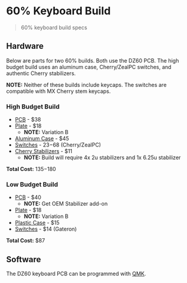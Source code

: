 # 60% Keyboard Build

> 60% keyboard build specs

## Hardware

Below are parts for two 60% builds. Both use the DZ60 PCB. The high budget
build uses an aluminum case, Cherry/ZealPC switches, and authentic Cherry
stabilizers.

**NOTE:** Neither of these builds include keycaps. The switches are compatible
with MX Cherry stem keycaps.

### High Budget Build

* [PCB](https://kbdfans.com/collections/60/products/dz60-60-pcb) - $38
* [Plate](https://kbdfans.com/collections/plate/products/dz60-cnc-aluminum-plate) - $18
  * **NOTE:** Variation B
* [Aluminum Case](https://kbdfans.com/collections/60-layout-case/products/customized-gh60-aluminum-case) - $45
* [Switches](https://kbdfans.com/collections/switches/products/switch-68-cherry-gateron-zealio) - $23-$68 (Cherry/ZealPC)
* [Cherry Stabilizers](https://novelkeys.xyz/products/cherry-stabilizers?variant=3747938926632) - $11
  * **NOTE:** Build will require 4x 2u stabilizers and 1x 6.25u stabilizer

**Total Cost:** $135-$180

### Low Budget Build

* [PCB](https://kbdfans.com/collections/60/products/dz60-60-pcb) - $40
  * **NOTE:** Get OEM Stabilizer add-on
* [Plate](https://kbdfans.com/collections/plate/products/dz60-cnc-aluminum-plate) - $18
  * **NOTE:** Variation B
* [Plastic Case](https://kbdfans.com/collections/60-layout-case/products/60-plastic-case) - $15
* [Switches](https://kbdfans.com/collections/switches/products/switch-68-cherry-gateron-zealio) - $14 (Gateron)

**Total Cost:** $87

## Software

The DZ60 keyboard PCB can be programmed with [QMK](https://docs.qmk.fm/#/).
